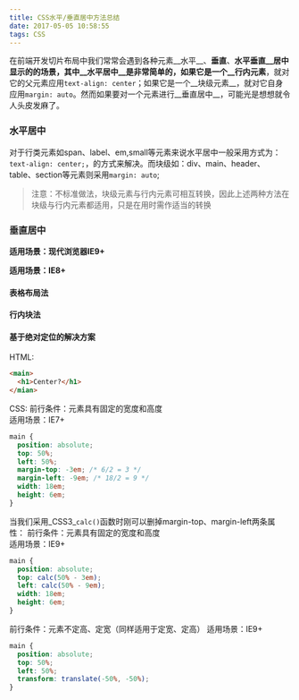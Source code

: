 ```yaml
---
title: CSS水平/垂直居中方法总结
date: 2017-05-05 10:58:55
tags: CSS
---
```


在前端开发切片布局中我们常常会遇到各种元素__水平__、__垂直__、__水平垂直__居中显示的的场景，其中__水平居中__是非常简单的，如果它是一个__行内元素__，就对它的父元素应用`text-align: center`；如果它是一个__块级元素__，就对它自身应用`margin: auto`。然而如果要对一个元素进行__垂直居中__，可能光是想想就令人头皮发麻了。

### 水平居中

对于行类元素如span、label、em,small等元素来说水平居中一般采用方式为：`text-align: center;`，的方式来解决。而块级如：div、main、header、table、section等元素则采用`margin: auto`;

> 注意：不标准做法，块级元素与行内元素可相互转换，因此上述两种方法在块级与行内元素都适用，只是在用时需作适当的转换

### 垂直居中

**适用场景：现代浏览器IE9+**

**适用场景：IE8+**


#### 表格布局法

#### 行内块法

#### 基于绝对定位的解决方案

HTML:

```html
<main>
  <h1>Center?</h1>
</mian>
```

CSS:
前行条件：元素具有固定的宽度和高度  
适用场景：IE7+

```css
main {
  position: absolute;
  top: 50%;
  left: 50%;
  margin-top: -3em; /* 6/2 = 3 */
  margin-left: -9em; /* 18/2 = 9 */
  width: 18em;
  height: 6em;
}
```

当我们采用_CSS3_`calc()`函数时刚可以删掉margin-top、margin-left两条属性：
前行条件：元素具有固定的宽度和高度  
适用场景：IE9+
```css
main {
  position: absolute;
  top: calc(50% - 3em);
  left: calc(50% - 9em);
  width: 18em;
  height: 6em;
}
```

前行条件：元素不定高、定宽（同样适用于定宽、定高）
适用场景：IE9+
```css
main {
  position: absolute;
  top: 50%;
  left: 50%;
  transform: translate(-50%, -50%);
}
```
